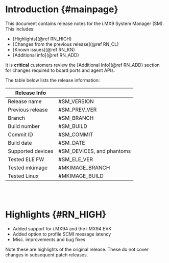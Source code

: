 Introduction {#mainpage}
============

This document contains release notes for the i.MX9 System Manager (SM). This includes:

- [Highlights](@ref RN_HIGH)
- [Changes from the previous release](@ref RN_CL)
- [Known issues](@ref RN_KN)
- [Additional info](@ref RN_ADD)

It is **critical** customers review the [Additional Info](@ref RN_ADD) section for changes
required to board ports and agent APIs.

The table below lists the release information:

| Release Info      |                             |
|-------------------|-----------------------------|
| Release name      | #SM_VERSION                 |
| Previous release  | #SM_PREV_VER                |
| Branch            | #SM_BRANCH                  |
| Build number      | #SM_BUILD                   |
| Commit ID         | #SM_COMMIT                  |
| Build date        | #SM_DATE                    |
| Supported devices | #SM_DEVICES, and phantoms   |
| Tested ELE FW     | #SM_ELE_VER                 |
| Tested mkimage    | #MKIMAGE_BRANCH             |
| Tested Linux      | #MKIMAGE_BUILD              |

<br>
<br>

Highlights {#RN_HIGH}
==========

- Added support for i.MX94 and the i.MX94 EVK
- Added option to profile SCMI message latency
- Misc. improvements and bug fixes

Note these are highlights of the original release. These do not cover changes
in subsequent patch releases.

